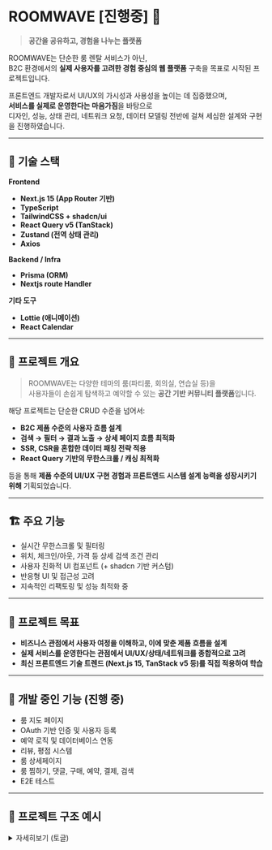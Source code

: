# ROOMWAVE [진행중] 🌊

> **공간을 공유하고, 경험을 나누는 플랫폼**

ROOMWAVE는 단순한 룸 렌탈 서비스가 아닌,  
B2C 환경에서의 **실제 사용자를 고려한 경험 중심의 웹 플랫폼** 구축을 목표로 시작된 프로젝트입니다.  

프론트엔드 개발자로서 UI/UX의 가시성과 사용성을 높이는 데 집중했으며,  
**서비스를 실제로 운영한다는 마음가짐**을 바탕으로  
디자인, 성능, 상태 관리, 네트워크 요청, 데이터 모델링 전반에 걸쳐 세심한 설계와 구현을 진행하였습니다.

---

## 🚀 기술 스택

**Frontend**  
- **Next.js 15 (App Router 기반)**  
- **TypeScript**  
- **TailwindCSS + shadcn/ui**  
- **React Query v5 (TanStack)**  
- **Zustand (전역 상태 관리)**  
- **Axios**

**Backend / Infra**  
- **Prisma (ORM)**  
- **Nextjs route Handler**

**기타 도구**  
- **Lottie (애니메이션)**  
- **React Calendar**

---

## 🧠 프로젝트 개요

> ROOMWAVE는 다양한 테마의 룸(파티룸, 회의실, 연습실 등)을  
> 사용자들이 손쉽게 탐색하고 예약할 수 있는 **공간 기반 커뮤니티 플랫폼**입니다.

해당 프로젝트는 단순한 CRUD 수준을 넘어서:

- **B2C 제품 수준의 사용자 흐름 설계**
- **검색 → 필터 → 결과 노출 → 상세 페이지 흐름 최적화**
- **SSR, CSR을 혼합한 데이터 패칭 전략 적용**
- **React Query 기반의 무한스크롤 / 캐싱 최적화**

등을 통해 **제품 수준의 UI/UX 구현 경험과 프론트엔드 시스템 설계 능력을 성장시키기 위해** 기획되었습니다.

---

## 🏗️ 주요 기능

- 실시간 무한스크롤 및 필터링
- 위치, 체크인/아웃, 가격 등 상세 검색 조건 관리
- 사용자 친화적 UI 컴포넌트 (+ shadcn 기반 커스텀)
- 반응형 UI 및 접근성 고려
- 지속적인 리팩토링 및 성능 최적화 중

---

## 🎯 프로젝트 목표

- **비즈니스 관점에서 사용자 여정을 이해하고, 이에 맞춘 제품 흐름을 설계**
- **실제 서비스를 운영한다는 관점에서 UI/UX/상태/네트워크를 종합적으로 고려**
- **최신 프론트엔드 기술 트렌드 (Next.js 15, TanStack v5 등)를 직접 적용하여 학습**

---

## 📌 개발 중인 기능 (진행 중)
- 룸 지도 페이지
- OAuth 기반 인증 및 사용자 등록
- 예약 로직 및 데이터베이스 연동
- 리뷰, 평점 시스템
- 룸 상세페이지
- 룸 찜하기, 댓글, 구매, 예약, 결제, 검색
- E2E 테스트

---

## 📂 프로젝트 구조 예시

<details>
<summary>자세히보기 (토글)</summary>

```bash
src/
├── apis/                      # API 요청 함수 정의 (REST 기반 클라이언트)
│   ├── index.ts               # API 클라이언트 초기화 또는 공통 설정
│   └── room.ts                # Room 관련 API 함수 모음
│
├── app/                       # Next.js 15 App Router 기반 페이지 구성
│   ├── (home)/                # 홈 페이지 라우트
│   │   ├── hooks/             # 홈 전용 훅
│   │   │   └── use-Rooms-Infinite-Scroll.ts
│   │   └── page.tsx           # 홈 메인 페이지
│   ├── api/                   # API Route 핸들러 (Edge / Route Handler)
│   │   ├── faqs/              # FAQs 관련 API 라우트
│   │   │   └── route.ts
│   │   └── rooms/             # Rooms 관련 API 라우트
│   │       └── route.ts
│   ├── faqs/page.tsx          # FAQ 페이지
│   ├── test/page.tsx          # 테스트용 페이지
│   ├── error.tsx              # 에러 핸들링 페이지 (error boundary)
│   ├── favicon.ico            # 파비콘
│   ├── globals.css            # 전역 스타일
│   ├── layout.tsx             # 전체 레이아웃 컴포넌트 (AppRouter 기반)
│   ├── loading.tsx            # 전역 로딩 화면
│   ├── not-found.tsx          # 404 페이지
│   └── providers.tsx          # 전역 Provider 설정 (zustand, react-query 등)
│
├── components/                # 공통 UI 컴포넌트
│   ├── common/                # 범용적 컴포넌트 (예: Logo)
│   │   └── Logo.tsx
│   ├── navbar/                # 네비게이션 관련 컴포넌트
│   │   ├── Is-Just-One-Day-CheckBox.tsx
│   │   ├── Navbar.Filter.tsx
│   │   └── Navbar.tsx
│   ├── RoomList/              # 방 리스트 관련 UI
│   │   └── index.tsx
│   ├── skeleton/              # 로딩용 스켈레톤 컴포넌트
│   │   ├── SkeletonBox.tsx
│   │   └── SkeletonCards.tsx
│   ├── CategoryList.tsx
│   ├── Footer.tsx
│   ├── GridLayout.tsx
│   ├── IsError.tsx
│   ├── Loader.tsx
│   └── LottieAnimation.tsx
│
├── constants/                 # 상수 정의 파일 모음
│   ├── filter.tsx             # 필터 관련 상수
│   ├── index.ts
│   └── lottie.ts              # Lottie 애니메이션 관련 상수
│
├── hooks/                     # 전역에서 사용하는 커스텀 훅
│   ├── room/                  # 방 관련 훅
│   │   └── useRooms.ts
│   ├── useIntersectionObserver.ts  # IntersectionObserver 기반 감지 훅
│   ├── useNav.ts              # 네비게이션 관련 제어
│   ├── useNavFilter.ts        # 필터 네비게이션 관련 훅
│   └── useNavigation.ts       # 페이지 이동 제어 훅
│
├── lib/                       # 외부 라이브러리 초기화 및 유틸성 설정
│   ├── axios.ts               # Axios 인스턴스 설정
│   ├── prismadb.ts            # Prisma DB 클라이언트
│   └── utils.ts               # 범용 유틸 함수
│
├── query/                     # React Query 관련 key 모음
│   └── key.ts                 # queryKey 상수
│
├── store/                     # Zustand 상태관리 모음
│   ├── useFilterModeStore.ts  # 필터 모드 관련 상태
│   └── useFilterStroe.ts      # 필터 값 관련 상태
│
├── types/                     # 전역 타입 정의
│   ├── filter.ts
│   ├── index.ts
│   └── Lottie.d.ts            # Lottie JSON 타입 선언
│
└── util/                      # 간단한 유틸 함수 모음
    └── util.ts


